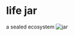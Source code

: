 <meta charset="utf-8"/>

# life jar

a sealed ecosystem
![jar](https://static.boredpanda.com/blog/wp-content/uploads/2014/04/sealed-bottle-garden-david-latimer-1.jpg)
